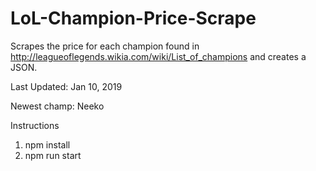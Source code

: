 # LoL-Champion-Price-Scrape

Scrapes the price for each champion found in http://leagueoflegends.wikia.com/wiki/List_of_champions and creates a JSON.

Last Updated: Jan 10, 2019

Newest champ: Neeko

Instructions

1. npm install
2. npm run start
